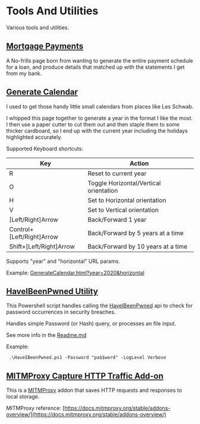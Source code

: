 # Tools And Utilities
Various tools and utilities.

## [Mortgage Payments](https://mrjimmo.com/ToolsAndUtilities/MortgagePayments/MortgagePayments.html)
A No-frills page born from wanting to generate the entire payment schedule for a loan, and produce details that matched up with the statements I get from my bank.

## [Generate Calendar](https://mrjimmo.com/ToolsAndUtilities/GenerateCalendar/GenerateCalendar.html)
I used to get those handy little small calendars from places like Les Schwab.

I whipped this page together to generate a year in the format I like the most.  I then use a paper cutter to cut them out and then staple them to some thicker cardboard, so I end up with the current year including the holidays highlighted accurately.

Supported Keyboard shortcuts:

|Key|Action|
|-|-|
|R|Reset to current year|
|O|Toggle Horizontal/Vertical orientation|
|H|Set to Horizontal orientation|
|V|Set to Vertical orientation|
|[Left/Right]Arrow|Back/Forward 1 year|
|Control+[Left/Right]Arrow|Back/Forward by 5 years at a time|
|Shift+[Left/Right]Arrow|Back/Forward by 10 years at a time|

Supports "year" and "horizontal" URL params.

Example: [GenerateCalendar.html?year=2020&horizontal](https://mrjimmo.com/ToolsAndUtilities/GenerateCalendar/GenerateCalendar.html?year=2020&horizontal)


## [HaveIBeenPwned Utility](https://github.com/MrJimmo/ToolsAndUtilities/tree/main/HaveIBeenPwned)
This Powershell script handles calling the [HaveIBeenPwned](https://haveibeenpwned.com/) api to check for password occurrences in security breaches.

Handles simple Password (or Hash) query, or processes an file input.

See more info in the [Readme.md](https://github.com/MrJimmo/ToolsAndUtilities/tree/main/HaveIBeenPwned/Readme.md)

Example:

` .\HaveIBeenPwned.ps1 -Password "pa$$word" -LogLevel Verbose`

## [MITMProxy Capture HTTP Traffic Add-on](https://github.com/MrJimmo/ToolsAndUtilities/tree/main/WebTraffic/MITMProxyCaptureTraffic)

This is a [MITMProxy](https://mitmproxy.org/) addon that saves HTTP requests and responses to local storage.

MITMProxy reference: [https://docs.mitmproxy.org/stable/addons-overview/](https://docs.mitmproxy.org/stable/addons-overview/)





